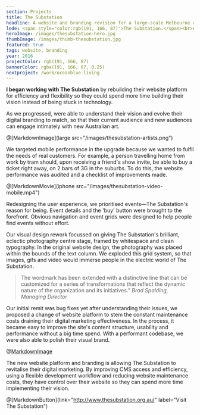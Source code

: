 ```yaml
---
section: Projects
title: The Substation
headline: A website and branding revision for a large-scale Melbourne arts venue.
lede: <span style="color:rgb(191, 166, 87)">The Substation.</span><br>A website and branding revision for the large-scale Melbourne arts venue.
heroImage: /images/thesubstation-hero.jpg
thumbImage: /images/thumb-thesubstation.jpg
featured: true
tags: website, branding
year: 2016
projectColor: rgb(191, 166, 87)
bannerColor: rgba(191, 166, 87, 0.25)
nextproject: /work/oceanblue-living
---
```


**I began working with The Substation** by rebuilding their website platform for
efficiency and flexibility so they could spend more time building their vision instead of
being stuck in technology.

As we progressed, were able to understand their vision and evolve their digital branding
to match, so that their current audience and new audiences can engage intimately with new
Australian art.

@[MarkdownImage](large src="/images/thesubstation-artists.png")

We targeted mobile performance in the upgrade because we wanted to fulfil the needs of
real customers. For example, a person travelling home from work by tram should, upon
receiving a friend's show invite, be able to buy a ticket right away, on 2 bars of 3G in
the suburbs. To do this, the website performance was audited and a checklist of
improvements made.

@[MarkdownMovie](iphone src="/images/thesubstation-video-mobile.mp4")

Redesigning the user experience, we prioritised events—The Substation's reason for being.
Event details and the 'buy' button were brought to the forefront. Obvious navigation and
event grids were designed to help people find events without effort.

Our visual design rework focussed on giving The Substation's brilliant, eclectic
photography centre stage, framed by whitespace and clean typography. In the original
website design, the photography was placed within the bounds of the text column. We
exploded this grid system, so that images, gifs and video would immerse people in the
electric world of The Substation.

> The wordmark has been extended with a distinctive line that can be customized for a
> series of transformations that reflect the dynamic nature of the organization and its
> initiatives.” _Brad Spalding, Managing Director_

Our initial remit was bug fixes yet after understanding their issues, we proposed a change
of website platform to stem the constant maintenance costs draining their digital
marketing effectiveness. In the process, it became easy to improve the site's content
structure, usability and performance without a big time spend. With a performant codebase,
we were also able to polish their visual brand.

@[MarkdownImage](src="/images/thesubstation-bunker.png")

The new website platform and branding is allowing The Substation to revitalise their
digital marketing. By improving CMS access and efficiency, using a flexible development
workflow and reducing website maintenance costs, they have control over their website so
they can spend more time implementing their vision.

@[MarkdownButton](link="http://www.thesubstation.org.au/" label="Visit The Substation")
